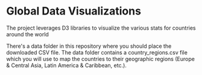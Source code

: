 # Global Data Visualizations
The project leverages D3 libraries to visualize the various stats for countries around the world


There's a data folder in this repository where you should place the downloaded CSV file. The data folder contains a country_regions.csv file which you will use to map the countries to their geographic regions (Europe & Central Asia, Latin America & Caribbean, etc.).

